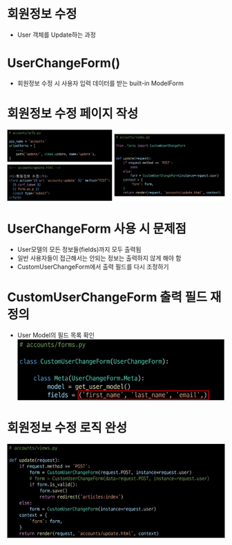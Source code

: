 # 회원정보 수정
- User 객체를 Update하는 과정

# UserChangeForm()
- 회원정보 수정 시 사용자 입력 데이터를 받는 built-in ModelForm

# 회원정보 수정 페이지 작성
![alt text](image-90.png)

# UserChangeForm 사용 시 문제점
- User모델의 모든 정보들(fields)까지 모두 출력됨
- 일반 사용자들이 접근해서는 안되는 정보는 출력하지 않게 해야 함
- CustomUserChangeForm에서 출력 필드를 다시 조정하기

# CustomUserChangeForm 출력 필드 재정의
- User Model의 필드 목록 확인
![alt text](image-91.png)

# 회원정보 수정 로직 완성
![alt text](image-92.png)